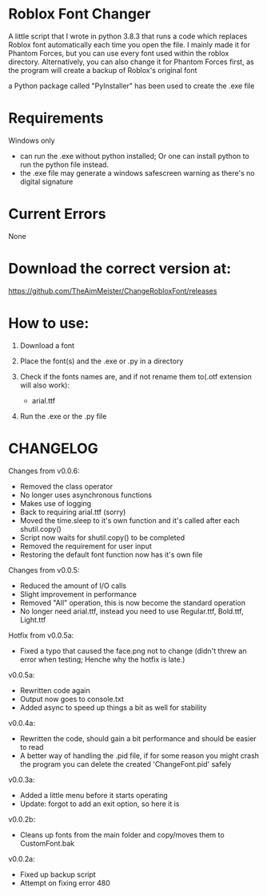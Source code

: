 # Roblox Font Changer
A little script that I wrote in python 3.8.3 that runs a code which replaces Roblox font automatically each time you open the file.
I mainly made it for Phantom Forces, but you can use every font used within the roblox directory.
Alternatively, you can also change it for Phantom Forces first, as the program will create a backup of Roblox's original font

a Python package called "PyInstaller" has been used to create the .exe file

# Requirements
Windows only
   - can run the .exe without python installed; Or one can install python to run the python file instead.
   - the .exe file may generate a windows safescreen warning as there's no digital signature

# Current Errors
None

# Download the correct version at:
https://github.com/TheAimMeister/ChangeRobloxFont/releases

# How to use:
1. Download a font

2. Place the font(s) and the .exe or .py in a directory

3. Check if the fonts names are, and if not rename them to(.otf extension will also work):
   - arial.ttf

4. Run the .exe or the .py file


# CHANGELOG
Changes from v0.0.6:
- Removed the class operator
- No longer uses asynchronous functions
- Makes use of logging
- Back to requiring arial.ttf (sorry)
- Moved the time.sleep to it's own function and it's called after each shutil.copy()
- Script now waits for shutil.copy() to be completed
- Removed the requirement for user input
- Restoring the default font function now has it's own file

Changes from v0.0.5:
- Reduced the amount of I/O calls
- Slight improvement in performance
- Removed "All" operation, this is now become the standard operation
- No longer need arial.ttf, instead you need to use Regular.ttf, Bold.ttf, Light.ttf

Hotfix from v0.0.5a:
 - Fixed a typo that caused the face.png not to change (didn't threw an error when testing; Henche why the hotfix is late.)

v0.0.5a:
 - Rewritten code again
 - Output now goes to console.txt
 - Added async to speed up things a bit as well for stability

v0.0.4a:
 - Rewritten the code, should gain a bit performance and should be easier to read
 - A better way of handling the .pid file, if for some reason you might crash the program you can delete the created 'ChangeFont.pid' safely

v0.0.3a:
   - Added a little menu before it starts operating
   - Update: forgot to add an exit option, so here it is
   
v0.0.2b:
   - Cleans up fonts from the main folder and copy/moves them to CustomFont.bak

v0.0.2a:
   - Fixed up backup script
   - Attempt on fixing error 480
